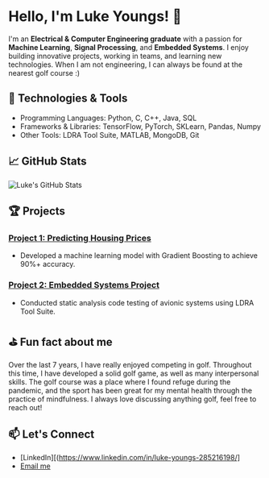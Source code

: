 # Hello, I'm Luke Youngs! 👋

I'm an **Electrical & Computer Engineering graduate** with a passion for **Machine Learning**, **Signal Processing**, and **Embedded Systems**. I enjoy building innovative projects, working in teams, and learning new technologies. When I am not engineering, I can always be found at the nearest golf course :)

## 🔧 Technologies & Tools

- Programming Languages: Python, C, C++, Java, SQL
- Frameworks & Libraries: TensorFlow, PyTorch, SKLearn, Pandas, Numpy
- Other Tools: LDRA Tool Suite, MATLAB, MongoDB, Git

## 📈 GitHub Stats
![Luke's GitHub Stats](https://github-readme-stats.vercel.app/api?username=lukepyoungs&show_icons=true&theme=dark)

## 🏆 Projects

### [Project 1: Predicting Housing Prices](https://github.com/lukepyoungs/housing-price-predictor)
- Developed a machine learning model with Gradient Boosting to achieve 90%+ accuracy.

### [Project 2: Embedded Systems Project](https://github.com/lukepyoungs/embedded-systems-project)
- Conducted static analysis code testing of avionic systems using LDRA Tool Suite.

## ⛳️ Fun fact about me

Over the last 7 years, I have really enjoyed competing in golf. Throughout this time, I have developed a solid golf game, as well as many interpersonal skills. The golf
course was a place where I found refuge during the pandemic, and the sport has been great for my mental health through the practice of mindfulness. I always love discussing anything golf, feel free to reach out!

## 📫 Let's Connect

- [LinkedIn][(https://www.linkedin.com/in/luke-youngs-285216198/]
- [Email me](mailto:youlukep@gmail.com)

<!--
**lukepyoungs/lukepyoungs** is a ✨ _special_ ✨ repository because its `README.md` (this file) appears on your GitHub profile.

Here are some ideas to get you started:

- 🔭 I’m currently working on ...
- 🌱 I’m currently learning ...
- 👯 I’m looking to collaborate on ...
- 🤔 I’m looking for help with ...
- 💬 Ask me about ...
- 📫 How to reach me: ...
- 😄 Pronouns: ...
- ⚡ Fun fact: ...
-->
